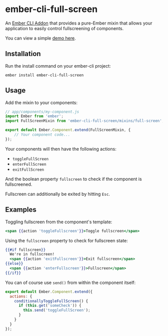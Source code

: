 # ember-cli-full-screen

An [Ember CLI Addon](http://www.ember-cli.com/) that provides a
pure-Ember mixin that allows your application to easily control
fullscreening of components.

You can view a simple [demo here](http://lukes.github.io/ember-cli-full-screen/).

## Installation

Run the install command on your ember-cli project:

`ember install ember-cli-full-screen`

## Usage

Add the mixin to your components:

```javascript
// app/components/my-component.js
import Ember from 'ember';
import FullScreenMixin from 'ember-cli-full-screen/mixins/full-screen';

export default Ember.Component.extend(FullScreenMixin, {
    // Your component code...
});
```

Your components will then have the following actions:

* `toggleFullScreen`
* `enterFullScreen`
* `exitFullScreen`

And the boolean property `fullscreen` to check if the component is
fullscreened.

Fullscreen can additionally be exited by hitting `Esc`.

## Examples

Toggling fullscreen from the component's template:

```handlebars
<span {{action 'toggleFullscreen'}}>Toggle fullscreen</span>
```

Using the `fullscreen` property to check for fullscreen state:

```handlebars
{{#if fullscreen}}
  We're in fullscreen!
  <span {{action 'exitFullscreen'}}>Exit fullscreen</span>
{{else}}
  <span {{action 'enterFullscreen'}}>Fullscreen</span>
{{/if}}
```

You can of course use `send()` from within the component itself:

```javascript
export default Ember.Component.extend({
  actions: {
    conditionallyToggleFullScreen() {
      if (this.get('someCheck')) {
        this.send('toggleFullScreen');
      }
    }
  }
});
```

